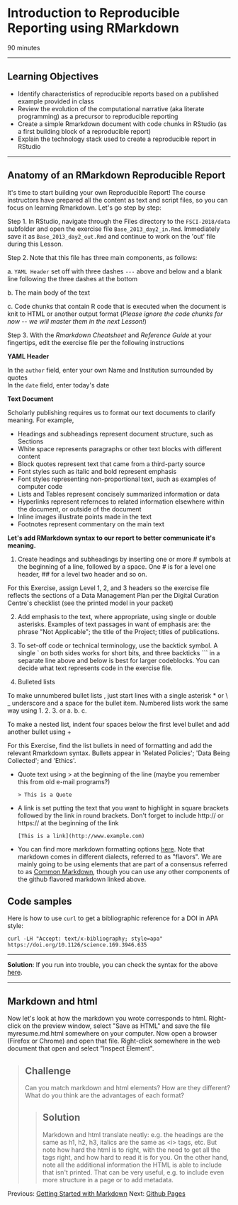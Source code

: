#  Introduction to Reproducible Reporting using RMarkdown 

90 minutes 

---------------------------------------------------

## Learning Objectives

* Identify characteristics of reproducible reports based on a published example provided in class
* Review the evolution of the computational narrative (aka literate programming) as a precursor to reproducible reporting
* Create a simple Rmarkdown document with code chunks in RStudio (as a first building block of a reproducible report) 
* Explain the technology stack used to create a reproducible report in RStudio



----------------------------------------------------

## Anatomy of an RMarkdown Reproducible Report

It's time to start building your own Reproducible Report! The course instructors have prepared all the content as text and script files, so you can focus on learning Rmarkdown. Let's go step by step:

Step 1. In RStudio, navigate through the Files directory to the `FSCI-2018/data` subfolder and open the exercise file `Base_2013_day2_in.Rmd`. Immediately save it as `Base_2013_day2_out.Rmd` and continue to work on the 'out' file during this Lesson.

Step 2. Note that this file has three main components, as follows:

a. `YAML Header` set off with three dashes `---` above and below and a blank line following the three dashes at the bottom

b. The main body of the text

c. Code chunks that contain R code that is executed when the document is knit to HTML or another output format (*Please ignore the code chunks for now -- we will master them in the next Lesson!*)


Step 3. With the *Rmarkdown Cheatsheet* and *Reference Guide* at your fingertips, edit the exercise file per the following instructions 


**YAML Header**

In the `author` field, enter your own Name and Institution surrounded by quotes  
In the `date` field, enter today's date


**Text Document**


Scholarly publishing requires us to format our text documents to clarify
meaning. For example,

* Headings and subheadings represent document structure, such as Sections
* White space represents paragraphs or other text blocks with different content
* Block quotes represent text that came from a third-party source
* Font styles such as italic and bold represent emphasis
* Font styles representing non-proportional text, such as examples of computer code
* Lists and Tables represent concisely summarized information or data
* Hyperlinks represent refernces to related information elsewhere within the document, or outside of the document
* Inline images illustrate points made in the text
* Footnotes represent commentary on the main text


**Let's add RMarkdown syntax to our report to better communicate it's meaning.** 


1. Create headings and subheadings by inserting one or more \# symbols at the beginning of a line, followed by a space. One \# is for a level one header, \#\# for a level two header and so on. 

For this Exercise, assign Level 1, 2, and 3 headers so the exercise file reflects the sections of a Data Management Plan per the Digital Curation Centre's checklist (see the printed model in your packet)

2. Add emphasis to the text, where appropriate, using single or double asterisks. Examples of text passages in want of emphasis are:  the phrase "Not Applicable"; the title of the Project; titles of publications.

3. To set-off code or technical terminology, use the backtick symbol. A single \` on both sides works for short bits, and  three backticks \`\`\` in a separate line above and below is best for larger codeblocks. You can decide what text represents code in the exercise file.

4. Bulleted lists

To make unnumbered bullet lists , just start lines with a single asterisk \* or \ _ underscore and a space for the bullet item.  Numbered lists work the same way using 1. 2. 3. or a. b. c.  

To make a nested list, indent four spaces below the first level bullet and add another bullet using \+ 

For this Exercise, find the list bullets in need of formatting and add the relevant Rmarkdown syntax. Bullets appear in  'Related Policies'; 'Data Being Collected'; and 'Ethics'.



- Quote text using > at the beginning of the line (maybe you remember this from old e-mail programs?)

  ```
  > This is a Quote
  ```

- A link is set putting the text that you want to highlight in square brackets followed by the link in round brackets. Don't forget to include http:// or https:// at the beginning of the link

  ```
  [This is a link](http://www.example.com)
  ```
- You can find more markdown formatting options [here](https://guides.github.com/features/mastering-markdown/). Note that markdown comes in different dialects, referred to as "flavors". We are mainly going to be using elements that are part of a consensus referred to as [Common Markdown](http://commonmark.org/), though you can use any other components of the github flavored markdown linked above.



## Code samples
Here is how to use `curl` to get a bibliographic reference for a DOI in APA style:
```
curl -LH "Accept: text/x-bibliography; style=apa" https://doi.org/10.1126/science.169.3946.635
```

---
**Solution**: If you run into trouble, you can check the syntax for the above [here](GITHUBLINK).

---

## Markdown and html
Now let's look at how the markdown you wrote corresponds to html. Right-click on the preview window, select "Save as HTML" and save the file myresume.md.html somewhere on your computer. Now open a browser (Firefox or Chrome) and open that file. Right-click somewhere in the web document that open and select "Inspect Element".

> ## Challenge
> Can you match markdown and html elements? How are they different? What do you think are the advantages of each format?
> 
> > ## Solution
> > Markdown and html translate neatly: e.g. the headings are the same as h1, h2, h3, italics are the same as &lt;i&gt; tags, etc.
> > But note how hard the html is to right, with the need to get all the tags right, and how hard to read it is for you.
> > On the other hand, note all the additional information the HTML is able to include that isn't printed. That can be very useful, e.g. to include even more structure in a page or to add metadata.

Previous: [Getting Started with Markdown](00-getting-started.html) Next: [Github Pages](02-gh-pages.html)

